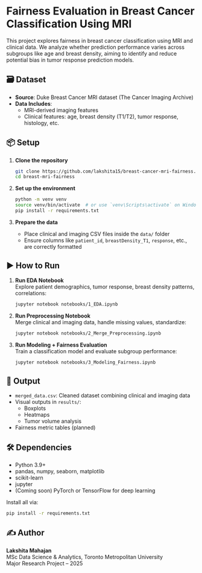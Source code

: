 
# Fairness Evaluation in Breast Cancer Classification Using MRI

This project explores fairness in breast cancer classification using MRI and clinical data. We analyze whether prediction performance varies across subgroups like age and breast density, aiming to identify and reduce potential bias in tumor response prediction models.

## 🗃️ Dataset

- **Source**: Duke Breast Cancer MRI dataset (The Cancer Imaging Archive)
- **Data Includes**:
  - MRI-derived imaging features
  - Clinical features: age, breast density (T1/T2), tumor response, histology, etc.

## 📦 Setup

1. **Clone the repository**  
   ```bash
   git clone https://github.com/lakshita15/breast-cancer-mri-fairness.git
   cd breast-mri-fairness
   ```

2. **Set up the environment**  
   ```bash
   python -m venv venv
   source venv/bin/activate  # or use `venv\Scripts\activate` on Windows
   pip install -r requirements.txt
   ```

3. **Prepare the data**  
   - Place clinical and imaging CSV files inside the `data/` folder  
   - Ensure columns like `patient_id`, `breastDensity_T1`, `response`, etc., are correctly formatted

## ▶️ How to Run

1. **Run EDA Notebook**  
   Explore patient demographics, tumor response, breast density patterns, correlations:
   ```bash
   jupyter notebook notebooks/1_EDA.ipynb
   ```

2. **Run Preprocessing Notebook**  
   Merge clinical and imaging data, handle missing values, standardize:
   ```bash
   jupyter notebook notebooks/2_Merge_Preprocessing.ipynb
   ```

3. **Run Modeling + Fairness Evaluation**  
   Train a classification model and evaluate subgroup performance:
   ```bash
   jupyter notebook notebooks/3_Modeling_Fairness.ipynb
   ```

## 📂 Output

- `merged_data.csv`: Cleaned dataset combining clinical and imaging data
- Visual outputs in `results/`:
  - Boxplots
  - Heatmaps
  - Tumor volume analysis
- Fairness metric tables (planned)

## 🛠️ Dependencies

- Python 3.9+
- pandas, numpy, seaborn, matplotlib
- scikit-learn
- jupyter
- (Coming soon) PyTorch or TensorFlow for deep learning

Install all via:
```bash
pip install -r requirements.txt
```

## ✍️ Author

**Lakshita Mahajan**  
MSc Data Science & Analytics, Toronto Metropolitan University  
Major Research Project – 2025
